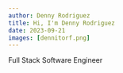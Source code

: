 ```yaml
---
author: Denny Rodriguez
title: Hi, I'm Denny Rodriguez
date: 2023-09-21
images: [dennitorf.png]
---
```


Full Stack Software Engineer

